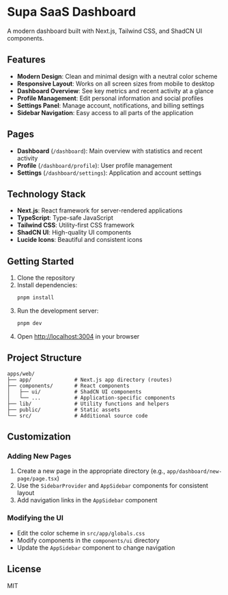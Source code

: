 # Supa SaaS Dashboard

A modern dashboard built with Next.js, Tailwind CSS, and ShadCN UI components.

## Features

- **Modern Design**: Clean and minimal design with a neutral color scheme
- **Responsive Layout**: Works on all screen sizes from mobile to desktop
- **Dashboard Overview**: See key metrics and recent activity at a glance
- **Profile Management**: Edit personal information and social profiles
- **Settings Panel**: Manage account, notifications, and billing settings
- **Sidebar Navigation**: Easy access to all parts of the application

## Pages

- **Dashboard** (`/dashboard`): Main overview with statistics and recent activity
- **Profile** (`/dashboard/profile`): User profile management
- **Settings** (`/dashboard/settings`): Application and account settings

## Technology Stack

- **Next.js**: React framework for server-rendered applications
- **TypeScript**: Type-safe JavaScript
- **Tailwind CSS**: Utility-first CSS framework
- **ShadCN UI**: High-quality UI components
- **Lucide Icons**: Beautiful and consistent icons

## Getting Started

1. Clone the repository
2. Install dependencies:
   ```bash
   pnpm install
   ```
3. Run the development server:
   ```bash
   pnpm dev
   ```
4. Open [http://localhost:3004](http://localhost:3004) in your browser

## Project Structure

```
apps/web/
├── app/              # Next.js app directory (routes)
├── components/       # React components
│   ├── ui/           # ShadCN UI components
│   └── ...           # Application-specific components
├── lib/              # Utility functions and helpers
├── public/           # Static assets
└── src/              # Additional source code
```

## Customization

### Adding New Pages

1. Create a new page in the appropriate directory (e.g., `app/dashboard/new-page/page.tsx`)
2. Use the `SidebarProvider` and `AppSidebar` components for consistent layout
3. Add navigation links in the `AppSidebar` component

### Modifying the UI

- Edit the color scheme in `src/app/globals.css`
- Modify components in the `components/ui` directory
- Update the `AppSidebar` component to change navigation

## License

MIT 